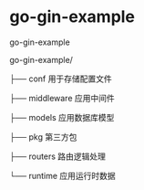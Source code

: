 # go-gin-example
go-gin-example




go-gin-example/

├── conf       用于存储配置文件

├── middleware 应用中间件

├── models 应用数据库模型

├── pkg 第三方包

├── routers 路由逻辑处理

└── runtime 应用运行时数据


 